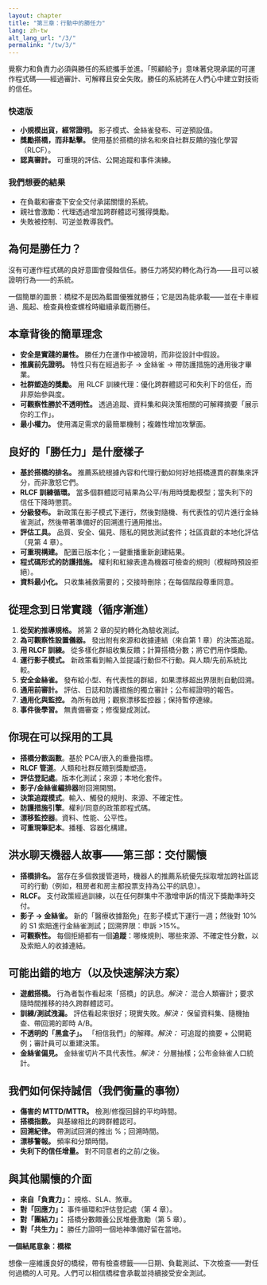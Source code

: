 ```yaml
---
layout: chapter
title: "第三章：行動中的勝任力"
lang: zh-tw
alt_lang_url: "/3/"
permalink: "/tw/3/"
---
```


覺察力和負責力必須與勝任的系統攜手並進。「照顧給予」意味著兌現承諾的可運作程式碼——經過審計、可解釋且安全失敗。勝任的系統將在人們心中建立對技術的信任。

### 快速版

- **小規模出貨，經常證明。** 影子模式、金絲雀發布、可逆預設值。
- **獎勵搭橋，而非點擊。** 使用基於搭橋的排名和來自社群反饋的強化學習（RLCF）。
- **認真審計。** 可重現的評估、公開追蹤和事件演練。

### 我們想要的結果

- 在負載和審查下安全交付承諾關懷的系統。
- 親社會激勵：代理透過增加跨群體認可獲得獎勵。
- 失敗被控制、可逆並教導我們。

## 為何是勝任力？

沒有可運作程式碼的良好意圖會侵蝕信任。勝任力將契約轉化為行為——且可以被證明行為——的系統。

一個簡單的圖景：橋樑不是因為藍圖優雅就勝任；它是因為能承載——並在卡車經過、風起、檢查員檢查螺栓時繼續承載而勝任。

## 本章背後的簡單理念

- **安全是實踐的屬性。** 勝任力在運作中被證明，而非從設計中假設。
- **推廣前先證明。** 特性只有在經過影子 → 金絲雀 → 帶防護措施的通用後才畢業。
- **社群塑造的獎勵。** 用 RLCF 訓練代理：優化跨群體認可和失利下的信任，而非原始參與度。
- **可觀察性勝於不透明性。** 透過追蹤、資料集和與決策相關的可解釋摘要「展示你的工作」。
- **最小權力。** 使用滿足需求的最簡單機制；複雜性增加攻擊面。

## 良好的「勝任力」是什麼樣子

- **基於搭橋的排名。** 推薦系統根據內容和代理行動如何好地搭橋連貫的群集來評分，而非激怒它們。
- **RLCF 訓練循環。** 當多個群體認可結果為公平/有用時獎勵模型；當失利下的信任下降時懲罰。
- **分級發布。** 新政策在影子模式下運行，然後對隨機、有代表性的切片進行金絲雀測試，然後帶著準備好的回溯進行通用推出。
- **評估工具。** 品質、安全、偏見、隱私的開放測試套件；社區貢獻的本地化評估（見第 4 章）。
- **可重現構建。** 配置已版本化；一鍵重播重新創建結果。
- **程式碼形式的防護措施。** 權利和紅線表達為機器可檢查的規則（模糊時預設拒絕）。
- **資料最小化。** 只收集補救需要的；交接時刪除；在每個階段尊重同意。

## 從理念到日常實踐（循序漸進）

1. **從契約推導規格。** 將第 2 章的契約轉化為驗收測試。
1. **為可觀察性設置儀器。** 發出附有來源和收據連結（來自第 1 章）的決策追蹤。
1. **用 RLCF 訓練。** 從多樣化群組收集反饋；計算搭橋分數；將它們用作獎勵。
1. **運行影子模式。** 新政策看到輸入並提議行動但不行動。與人類/先前系統比較。
1. **安全金絲雀。** 發布給小型、有代表性的群組，如果漂移超出界限則自動回溯。
1. **通用前審計。** 評估、日誌和防護措施的獨立審計；公布經證明的報告。
1. **通用化與監控。** 為所有啟用；觀察漂移監控器；保持暫停連線。
1. **事件後學習。** 無責備審查；修復變成測試。

## 你現在可以採用的工具

- **搭橋分數函數**。基於 PCA/嵌入的重疊指標。
- **RLCF 管道**。人類和社群反饋到獎勵塑造。
- **評估登記處**。版本化測試；來源；本地化套件。
- **影子/金絲雀編排器**附回溯開關。
- **決策追蹤模式**。輸入、觸發的規則、來源、不確定性。
- **防護措施引擎**。權利/同意的政策即程式碼。
- **漂移監控器**。資料、性能、公平性。
- **可重現筆記本**。播種、容器化構建。

## 洪水聊天機器人故事——第三部：交付關懷

- **搭橋排名。** 當存在多個救援管道時，機器人的推薦系統優先採取增加跨社區認可的行動（例如，租房者和房主都投票支持為公平的訊息）。
- **RLCF。** 支付政策經過訓練，以在任何群集中不激增申訴的情況下獎勵準時交付。
- **影子 → 金絲雀。** 新的「醫療收據豁免」在影子模式下運行一週；然後對 10% 的 S1 索賠進行金絲雀測試；回溯界限：申訴 >15%。
- **可觀察性。** 每個拒絕都有一個**追蹤**：哪條規則、哪些來源、不確定性分數，以及索賠人的收據連結。

## 可能出錯的地方（以及快速解決方案）

- **遊戲搭橋。** 行為者製作看起來「搭橋」的訊息。*解決：* 混合人類審計；要求隨時間推移的持久跨群體認可。
- **訓練/測試洩漏。** 評估看起來很好；現實失敗。*解決：* 保留資料集、隨機抽查、帶回溯的即時 A/B。
- **不透明的「黑盒子」。** 「相信我們」的解釋。*解決：* 可追蹤的摘要 + 公開範例；審計員可以重建決策。
- **金絲雀偏見。** 金絲雀切片不具代表性。*解決：* 分層抽樣；公布金絲雀人口統計。

## 我們如何保持誠信（我們衡量的事物）

- **傷害的 MTTD/MTTR。** 檢測/修復回歸的平均時間。
- **搭橋指數。** 與基線相比的跨群體認可。
- **回溯紀律。** 帶測試回溯的推出 %；回溯時間。
- **漂移警報。** 頻率和分類時間。
- **失利下的信任增量。** 對不同意者的之前/之後。

## 與其他關懷的介面

- **來自「負責力」：** 規格、SLA、煞車。
- **對「回應力」：** 事件循環和評估登記處（第 4 章）。
- **對「團結力」：** 搭橋分數餵養公民堆疊激勵（第 5 章）。
- **對「共生力」：** 勝任力證明一個地神準備好留在當地。

**一個結尾意象：橋樑**

想像一座維護良好的橋樑，帶有檢查標籤——日期、負載測試、下次檢查——對任何過橋的人可見。人們可以相信橋樑會承載並持續接受安全測試。


